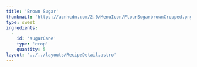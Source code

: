 ```yaml
---
title: 'Brown Sugar'
thumbnail: 'https://acnhcdn.com/2.0/MenuIcon/FlourSugarbrownCropped.png'
type: sweet
ingredients:
  -
    id: 'sugarCane'
    type: 'crop'
    quantity: 5
layout: '../../layouts/RecipeDetail.astro'
---
```

